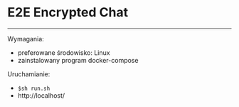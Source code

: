 # E2E Encrypted Chat

----------------

Wymagania:
    
- preferowane środowisko: Linux
- zainstalowany program docker-compose 

Uruchamianie:

   - `$sh run.sh`
   - http://localhost/
